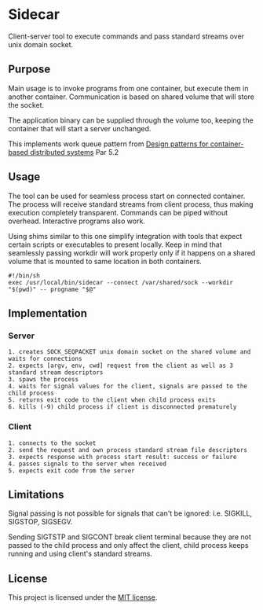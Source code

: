 # Sidecar

Client-server tool to execute commands and pass standard streams over
unix domain socket.

## Purpose

Main usage is to invoke programs from one container, but execute them
in another container. Communication is based on shared volume that
will store the socket.

The application binary can be supplied through the volume too, keeping
the container that will start a server unchanged.

This implements work queue pattern from
[Design patterns for container-based distributed systems](https://static.googleusercontent.com/media/research.google.com/en//pubs/archive/45406.pdf)
Par 5.2

## Usage 

The tool can be used for seamless process start on connected
container. The process will receive standard streams from client
process, thus making execution completely transparent. Commands can be
piped without overhead. Interactive programs also work.

Using shims similar to this one simplify integration with tools that
expect certain scripts or executables to present locally. Keep in mind
that seamlessly passing workdir will work properly only if it happens
on a shared volume that is mounted to same location in both
containers.

```
#!/bin/sh 
exec /usr/local/bin/sidecar --connect /var/shared/sock --workdir "$(pwd)" -- progname "$@"
```


## Implementation

### Server
    1. creates SOCK_SEQPACKET unix domain socket on the shared volume and waits for connections
    2. expects [argv, env, cwd] request from the client as well as 3 standard stream descriptors
    3. spaws the process
    4. waits for signal values for the client, signals are passed to the child process
    5. returns exit code to the client when child process exits
    6. kills (-9) child process if client is disconnected prematurely
    
### Client
    1. connects to the socket
    2. send the request and own process standard stream file descriptors
    3. expects response with process start result: success or failure
    4. passes signals to the server when received
    5. expects exit code from the server


## Limitations

Signal passing is not possible for signals that can't be ignored: i.e.
SIGKILL, SIGSTOP, SIGSEGV.

Sending SIGTSTP and SIGCONT break client terminal because they are not
passed to the child process and only affect the client, child process
keeps running and using client's standard streams.

## License

This project is licensed under the [MIT license](LICENSE).
